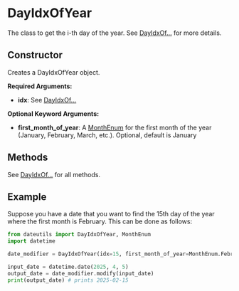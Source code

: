 # DayIdxOfYear

The class to get the i-th day of the year. See [DayIdxOf...] for more details.

## Constructor

Creates a DayIdxOfYear object.

**Required Arguments:**

- **idx**: See [DayIdxOf...]

**Optional Keyword Arguments:**

- **first_month_of_year**: A [MonthEnum] for the first month of the year (January, February, March, etc.). Optional, default is January

## Methods

See [DayIdxOf...] for all methods.

## Example

Suppose you have a date that you want to find the 15th day of the year where the first month is February. This can be done as follows:

```python
from dateutils import DayIdxOfYear, MonthEnum
import datetime

date_modifier = DayIdxOfYear(idx=15, first_month_of_year=MonthEnum.February)

input_date = datetime.date(2025, 4, 5)
output_date = date_modifier.modify(input_date)
print(output_date) # prints 2025-02-15
```


[MonthEnum]: ./MonthEnum
[DayIdxOf...]: ./DayIdxOf
